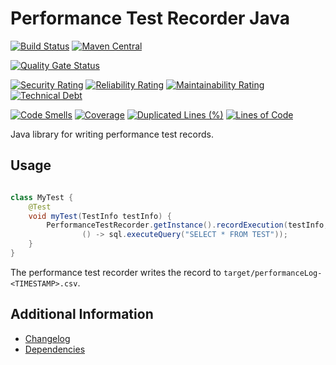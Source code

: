 # Performance Test Recorder Java

[![Build Status](https://github.com/exasol/performance-test-recorder-java/actions/workflows/ci-build.yml/badge.svg)](https://github.com/exasol/performance-test-recorder-java/actions/workflows/ci-build.yml)
[![Maven Central](https://img.shields.io/maven-central/v/com.exasol/performance-test-recorder-java)](https://search.maven.org/artifact/com.exasol/performance-test-recorder-java)

[![Quality Gate Status](https://sonarcloud.io/api/project_badges/measure?project=com.exasol%3Aperformance-test-recorder-java&metric=alert_status)](https://sonarcloud.io/dashboard?id=com.exasol%3Aperformance-test-recorder-java)

[![Security Rating](https://sonarcloud.io/api/project_badges/measure?project=com.exasol%3Aperformance-test-recorder-java&metric=security_rating)](https://sonarcloud.io/dashboard?id=com.exasol%3Aperformance-test-recorder-java)
[![Reliability Rating](https://sonarcloud.io/api/project_badges/measure?project=com.exasol%3Aperformance-test-recorder-java&metric=reliability_rating)](https://sonarcloud.io/dashboard?id=com.exasol%3Aperformance-test-recorder-java)
[![Maintainability Rating](https://sonarcloud.io/api/project_badges/measure?project=com.exasol%3Aperformance-test-recorder-java&metric=sqale_rating)](https://sonarcloud.io/dashboard?id=com.exasol%3Aperformance-test-recorder-java)
[![Technical Debt](https://sonarcloud.io/api/project_badges/measure?project=com.exasol%3Aperformance-test-recorder-java&metric=sqale_index)](https://sonarcloud.io/dashboard?id=com.exasol%3Aperformance-test-recorder-java)

[![Code Smells](https://sonarcloud.io/api/project_badges/measure?project=com.exasol%3Aperformance-test-recorder-java&metric=code_smells)](https://sonarcloud.io/dashboard?id=com.exasol%3Aperformance-test-recorder-java)
[![Coverage](https://sonarcloud.io/api/project_badges/measure?project=com.exasol%3Aperformance-test-recorder-java&metric=coverage)](https://sonarcloud.io/dashboard?id=com.exasol%3Aperformance-test-recorder-java)
[![Duplicated Lines (%)](https://sonarcloud.io/api/project_badges/measure?project=com.exasol%3Aperformance-test-recorder-java&metric=duplicated_lines_density)](https://sonarcloud.io/dashboard?id=com.exasol%3Aperformance-test-recorder-java)
[![Lines of Code](https://sonarcloud.io/api/project_badges/measure?project=com.exasol%3Aperformance-test-recorder-java&metric=ncloc)](https://sonarcloud.io/dashboard?id=com.exasol%3Aperformance-test-recorder-java)

Java library for writing performance test records.

## Usage

```java

class MyTest {
    @Test
    void myTest(TestInfo testInfo) {
        PerformanceTestRecorder.getInstance().recordExecution(testInfo,
                () -> sql.executeQuery("SELECT * FROM TEST"));
    }
}
```

The performance test recorder writes the record to `target/performanceLog-<TIMESTAMP>.csv`.

## Additional Information

* [Changelog](doc/changes/changelog.md)
* [Dependencies](dependencies.md)